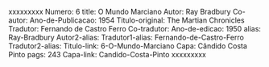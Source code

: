 xxxxxxxxx
Numero: 6
title: O Mundo Marciano
Autor: Ray Bradbury
Co-autor: 
Ano-de-Publicacao: 1954
Titulo-original: The Martian Chronicles
Tradutor: Fernando de Castro Ferro
Co-tradutor: 
Ano-de-edicao: 1950
alias: Ray-Bradbury
Autor2-alias: 
Tradutor1-alias: Fernando-de-Castro-Ferro
Tradutor2-alias: 
Titulo-link: 6-O-Mundo-Marciano
Capa: Cândido Costa Pinto
pags: 243
Capa-link: Candido-Costa-Pinto
xxxxxxxxx